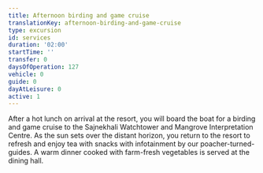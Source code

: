 ```yaml
---
title: Afternoon birding and game cruise
translationKey: afternoon-birding-and-game-cruise
type: excursion
id: services
duration: '02:00'
startTime: ''
transfer: 0
daysOfOperation: 127
vehicle: 0
guide: 0
dayAtLeisure: 0
active: 1
---
```

After a hot lunch on arrival at the resort, you will board the boat for a birding and game cruise to the Sajnekhali Watchtower and Mangrove Interpretation Centre. As the sun sets over the distant horizon, you return to the resort to refresh and enjoy tea with snacks with infotainment by our poacher-turned-guides. A warm dinner cooked with farm-fresh vegetables is served at the dining hall.
